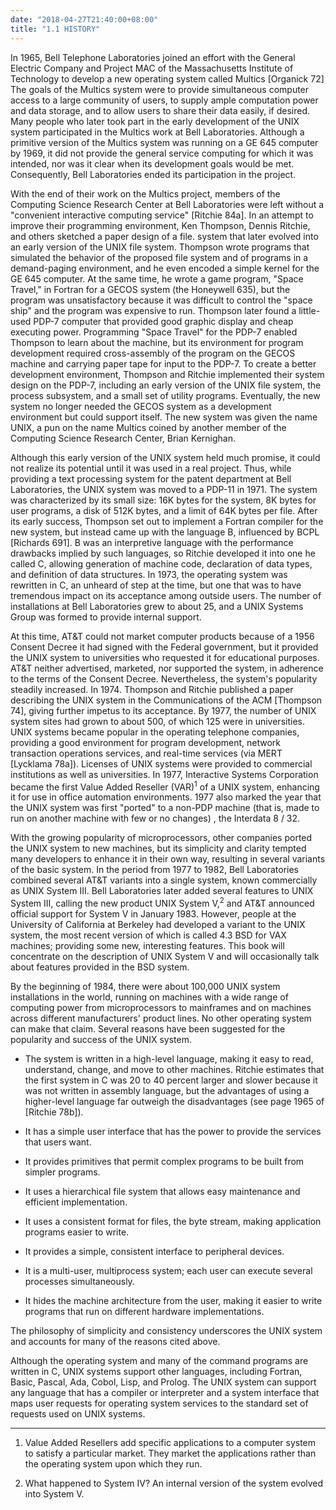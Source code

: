 ```yaml
---
date: "2018-04-27T21:40:00+08:00"
title: "1.1 HISTORY"
---
```


In 1965, Bell Telephone Laboratories joined an effort with the General Electric Company and Project MAC of the Massachusetts Institute of Technology to develop a new operating system called Multics [Organick 72] The goals of the Multics system were to provide simultaneous computer access to a large community of users, to supply ample computation power and data storage, and to allow users to share their data easily, if desired. Many people who later took part in the early development of the UNIX system participated in the Multics work at Bell Laboratories. Although a primitive version of the Multics system was running on a GE 645 computer by 1969, it did not provide the general service computing for which it was intended, nor was it clear when its development goals would be met. Consequently, Bell Laboratories ended its participation in the project.

With the end of their work on the Multics project, members of the Computing Science Research Center at Bell Laboratories were left without a "convenient interactive computing service" [Ritchie 84a]. In an attempt to improve their programming environment, Ken Thompson, Dennis Ritchie, and others sketched a paper design of a file. system that later evolved into an early version of the UNIX file system. Thompson wrote programs that simulated the behavior of the proposed file system and of programs in a demand-paging environment, and he even encoded a simple kernel for the GE 645 computer. At the same time, he wrote a game program, "Space Travel," in Fortran for a GECOS system (the Honeywell 635), but the program was unsatisfactory because it was difficult to control the "space ship" and the program was expensive to run. Thompson later found a little-used PDP-7 computer that provided good graphic display and cheap executing power. Programming "Space Travel" for the PDP-7 enabled Thompson to learn about the machine, but its environment for program development required cross-assembly of the program on the GECOS machine and carrying paper tape for input to the PDP-7. To create a better development environment, Thompson and Ritchie implemented their system design on the PDP-7, including an early version of the UNIX file system, the process subsystem, and a small set of utility programs. Eventually, the new system no longer needed the GECOS system as a development environment but could support itself. The new system was given the name UNIX, a pun on the name Multics coined by another member of the Computing Science Research Center, Brian Kernighan.

Although this early version of the UNIX system held much promise, it could not realize its potential until it was used in a real project. Thus, while providing a text processing system for the patent department at Bell Laboratories, the UNIX system was moved to a PDP-11 in 1971. The system was characterized by its small size: 16K bytes for the system, 8K bytes for user programs, a disk of 512K bytes, and a limit of 64K bytes per file. After its early success, Thompson set out to implement a Fortran compiler for the new system, but instead came up with the language B, influenced by BCPL [Richards 691]. B was an interpretive language with the performance drawbacks implied by such languages, so Ritchie developed it into one he called C, allowing generation of machine code, declaration of data
types, and definition of data structures. In 1973, the operating system was rewritten in C, an unheard of step at the time, but one that was to have tremendous impact on its acceptance among outside users. The number of installations at Bell Laboratories grew to about 25, and a UNIX Systems Group was formed to provide internal support.

At this time, AT&T could not market computer products because of a 1956 Consent Decree it had signed with the Federal government, but it provided the UNIX system to universities who requested it for educational purposes. AT&T neither advertised, marketed, nor supported the system, in adherence to the terms of the Consent Decree. Nevertheless, the system's popularity steadily increased. In 1974. Thompson and Ritchie published a paper describing the UNIX system in the Communications of the ACM [Thompson 74], giving further impetus to its acceptance. By 1977, the number of UNIX system sites had grown to about 500, of which 125 were in universities. UNIX systems became popular in the operating telephone companies, providing a good environment for program development, network transaction operations services, and real-time services (via MERT [Lycklama 78a]). Licenses of UNIX systems were provided to commercial institutions as well as universities. In 1977, Interactive Systems Corporation became the first Value Added Reseller (VAR)<sup>1</sup> of a UNIX system, enhancing it for use in office automation environments. 1977 also marked the year that the UNIX system was first "ported" to a non-PDP machine (that is, made to run on another machine with few or no changes) , the Interdata 8 / 32.

With the growing popularity of microprocessors, other companies ported the UNIX system to new machines, but its simplicity and clarity tempted many developers to enhance it in their own way, resulting in several variants of the basic system. In the period from 1977 to 1982, Bell Laboratories combined several
AT&T variants into a single system, known commercially as UNIX System III. Bell Laboratories later added several features to UNIX System III, calling the new product UNIX System V,<sup>2</sup> and AT&T announced official support for System V in January 1983. However, people at the University of California at Berkeley had developed a variant to the UNIX system, the most recent version of which is called 4.3 BSD for VAX machines; providing some new, interesting features. This book will concentrate on the description of UNIX System V and will occasionally talk about features provided in the BSD system.

By the beginning of 1984, there were about 100,000 UNIX system installations in the world, running on machines with a wide range of computing power from microprocessors to mainframes and on machines across different manufacturers' product lines. No other operating system can make that claim. Several reasons have been suggested for the popularity and success of the UNIX system.

* The system is written in a high-level language, making it easy to read, understand, change, and move to other machines. Ritchie estimates that the first system in C was 20 to 40 percent larger and slower because it was not written in assembly language, but the advantages of using a higher-level language far outweigh the disadvantages (see page 1965 of [Ritchie 78b]).

* It has a simple user interface that has the power to provide the services that users want.
* It provides primitives that permit complex programs to be built from simpler programs.
* It uses a hierarchical file system that allows easy maintenance and efficient implementation.
* It uses a consistent format for files, the byte stream, making application programs easier to write.
* It provides a simple, consistent interface to peripheral devices.
* It is a multi-user, multiprocess system; each user can execute several processes simultaneously.
* It hides the machine architecture from the user, making it easier to write programs that run on different hardware implementations.

The philosophy of simplicity and consistency underscores the UNIX system and accounts for many of the reasons cited above.

Although the operating system and many of the command programs are written in C, UNIX systems support other languages, including Fortran, Basic, Pascal, Ada, Cobol, Lisp, and Prolog. The UNIX system can support any language that has a compiler or interpreter and a system interface that maps user requests for operating system services to the standard set of requests used on UNIX systems.

------

1. Value Added Resellers add specific applications to a computer system to satisfy a particular market. They market the applications rather than the operating system upon which they run.

2. What happened to System IV? An internal version of the system evolved into System V.